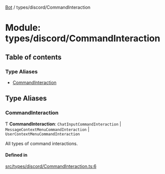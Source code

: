 [Bot](../README.md) / types/discord/CommandInteraction

# Module: types/discord/CommandInteraction

## Table of contents

### Type Aliases

- [CommandInteraction](types_discord_CommandInteraction.md#commandinteraction)

## Type Aliases

### CommandInteraction

Ƭ **CommandInteraction**: `ChatInputCommandInteraction` \| `MessageContextMenuCommandInteraction` \| `UserContextMenuCommandInteraction`

All types of command interactions.

#### Defined in

[src/types/discord/CommandInteraction.ts:6](https://github.com/Norviah/bot/blob/3146ef8/src/types/discord/CommandInteraction.ts#L6)
